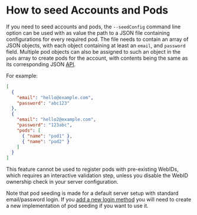 # How to seed Accounts and Pods

If you need to seed accounts and pods,
the `--seedConfig` command line option can be used
with as value the path to a JSON file containing configurations for every required pod.
The file needs to contain an array of JSON objects,
with each object containing at least an `email`, and `password` field.
Multiple pod objects can also be assigned to such an object in the `pods` array to create pods for the account,
with contents being the same as its corresponding JSON [API](account/json-api.md#controlsaccountpod).

For example:

```json
[
  {
    "email": "hello@example.com",
    "password": "abc123"
  },
  {
    "email": "hello2@example.com",
    "password": "123abc",
    "pods": [
      { "name": "pod1" },
      { "name": "pod2" }
    ]
  }
]
```

This feature cannot be used to register pods with pre-existing WebIDs,
which requires an interactive validation step,
unless you disable the WebID ownership check in your server configuration.

Note that pod seeding is made for a default server setup with standard email/password login.
If you [add a new login method](account/login-method.md)
you will need to create a new implementation of pod seeding if you want to use it.
